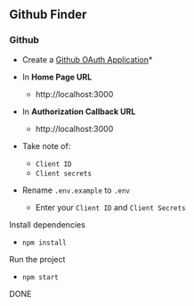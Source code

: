## Github Finder

### Github

* Create a [Github OAuth Application](https://github.com/settings/developers)*
* In **Home Page URL**
    * http://localhost:3000
* In **Authorization Callback URL**
    * http://localhost:3000

* Take note of:
    * `Client ID`
    * `Client secrets`

* Rename `.env.example` to `.env`
    * Enter your `Client ID` and `Client Secrets`

Install dependencies
* `npm install`

Run the project
* `npm start`

DONE
